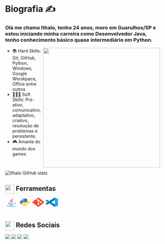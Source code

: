 # Biografia ✍️

### Olá me chamo Ithalo, tenho 24 anos, moro em Guarulhos/SP e estou iniciando minha carreira como Desenvolvedor Java, tenho conhecimento básico quase intermediário em Python.



<img align="right" height ="390" width="380" src="https://user-images.githubusercontent.com/74038190/229223263-cf2e4b07-2615-4f87-9c38-e37600f8381a.gif">

- 📚 Hard Skills: Git, GitHub, Python, Windows, Google Worskpace, Office entre outros
- 🧍🏽‍♂️ Soft Skills: Pró-ativo, comunicativo, adaptativo, criativo, resolução de problemas e persistente.
- 🎮 Amante do mundo dos games 

<br/>

![Ithalo GitHub stats](https://github-readme-stats.vercel.app/api?username=ithalo20&show_icons=true&theme=tokyonight)

## <img align="left" height ="30" width="30" src="https://user-images.githubusercontent.com/74038190/212284087-bbe7e430-757e-4901-90bf-4cd2ce3e1852.gif">&nbsp;Ferramentas

<div style="display: inline_block">
  <img align="center" alt="Java" height="30" width="40" src="https://raw.githubusercontent.com/devicons/devicon/master/icons/java/java-original.svg">
  <img align="center" alt="Python" height="30" width="40" src="https://raw.githubusercontent.com/devicons/devicon/master/icons/python/python-original.svg">
  <img align="center" alt="Git" height="30" width="40" src="https://raw.githubusercontent.com/devicons/devicon/master/icons/git/git-original.svg">
  <img align="center" alt="Vscode" height="30" width="40" src="https://raw.githubusercontent.com/devicons/devicon/master/icons/vscode/vscode-original.svg">
</div>

<br>

## <img align="left" height ="30" width="30" src="https://user-images.githubusercontent.com/74038190/240815616-7b282ec6-fcc3-4600-90a7-2c3140549f58.gif">&nbsp;Redes Sociais

<div> 
  <a href="https://www.linkedin.com/in/it20" target="_blank"><img src="https://img.shields.io/badge/-LinkedIn-%230077B5?style=for-the-badge&logo=linkedin&logoColor=white" target="_blank"></a>
  <a href="https://instagram.com/ithalolaurentino" target="_blank"><img src="https://img.shields.io/badge/-Instagram-%23E4405F?style=for-the-badge&logo=instagram&logoColor=white" target="_blank"></a>
  <a href="https://www.facebook.com/ithalolaurentino" target="_blank"><img src="https://img.shields.io/badge/Facebook-1877F2?style=for-the-badge&logo=facebook&logoColor=white"></a> 
  <a href="https://github.com/ithalo20" target="_blank"><img src="https://img.shields.io/badge/GitHub-100000?style=for-the-badge&logo=github&logoColor=white"></a> 
</div>

